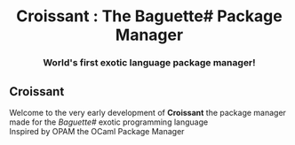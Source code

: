 <h1 align="center">Croissant : The Baguette# Package Manager</h1>
<h3 align="center">World's first exotic language package manager!</h3>

## Croissant
Welcome to the very early development of **Croissant** the package manager made for the *Baguette#* exotic programming language  
Inspired by OPAM the OCaml Package Manager